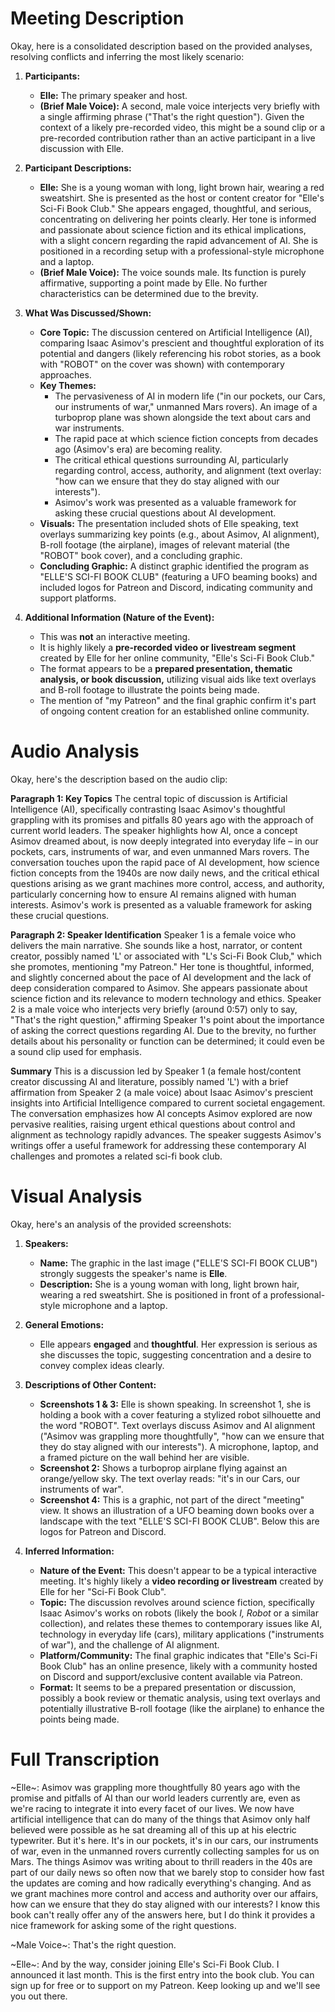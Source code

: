 # Meeting Description

Okay, here is a consolidated description based on the provided analyses, resolving conflicts and inferring the most likely scenario:

1.  **Participants:**
    *   **Elle:** The primary speaker and host.
    *   **(Brief Male Voice):** A second, male voice interjects very briefly with a single affirming phrase ("That's the right question"). Given the context of a likely pre-recorded video, this might be a sound clip or a pre-recorded contribution rather than an active participant in a live discussion with Elle.

2.  **Participant Descriptions:**
    *   **Elle:** She is a young woman with long, light brown hair, wearing a red sweatshirt. She is presented as the host or content creator for "Elle's Sci-Fi Book Club." She appears engaged, thoughtful, and serious, concentrating on delivering her points clearly. Her tone is informed and passionate about science fiction and its ethical implications, with a slight concern regarding the rapid advancement of AI. She is positioned in a recording setup with a professional-style microphone and a laptop.
    *   **(Brief Male Voice):** The voice sounds male. Its function is purely affirmative, supporting a point made by Elle. No further characteristics can be determined due to the brevity.

3.  **What Was Discussed/Shown:**
    *   **Core Topic:** The discussion centered on Artificial Intelligence (AI), comparing Isaac Asimov's prescient and thoughtful exploration of its potential and dangers (likely referencing his robot stories, as a book with "ROBOT" on the cover was shown) with contemporary approaches.
    *   **Key Themes:**
        *   The pervasiveness of AI in modern life ("in our pockets, our Cars, our instruments of war," unmanned Mars rovers). An image of a turboprop plane was shown alongside the text about cars and war instruments.
        *   The rapid pace at which science fiction concepts from decades ago (Asimov's era) are becoming reality.
        *   The critical ethical questions surrounding AI, particularly regarding control, access, authority, and alignment (text overlay: "how can we ensure that they do stay aligned with our interests").
        *   Asimov's work was presented as a valuable framework for asking these crucial questions about AI development.
    *   **Visuals:** The presentation included shots of Elle speaking, text overlays summarizing key points (e.g., about Asimov, AI alignment), B-roll footage (the airplane), images of relevant material (the "ROBOT" book cover), and a concluding graphic.
    *   **Concluding Graphic:** A distinct graphic identified the program as "ELLE'S SCI-FI BOOK CLUB" (featuring a UFO beaming books) and included logos for Patreon and Discord, indicating community and support platforms.

4.  **Additional Information (Nature of the Event):**
    *   This was **not** an interactive meeting.
    *   It is highly likely a **pre-recorded video or livestream segment** created by Elle for her online community, "Elle's Sci-Fi Book Club."
    *   The format appears to be a **prepared presentation, thematic analysis, or book discussion,** utilizing visual aids like text overlays and B-roll footage to illustrate the points being made.
    *   The mention of "my Patreon" and the final graphic confirm it's part of ongoing content creation for an established online community.


# Audio Analysis

Okay, here's the description based on the audio clip:

**Paragraph 1: Key Topics**
The central topic of discussion is Artificial Intelligence (AI), specifically contrasting Isaac Asimov's thoughtful grappling with its promises and pitfalls 80 years ago with the approach of current world leaders. The speaker highlights how AI, once a concept Asimov dreamed about, is now deeply integrated into everyday life – in our pockets, cars, instruments of war, and even unmanned Mars rovers. The conversation touches upon the rapid pace of AI development, how science fiction concepts from the 1940s are now daily news, and the critical ethical questions arising as we grant machines more control, access, and authority, particularly concerning how to ensure AI remains aligned with human interests. Asimov's work is presented as a valuable framework for asking these crucial questions.

**Paragraph 2: Speaker Identification**
Speaker 1 is a female voice who delivers the main narrative. She sounds like a host, narrator, or content creator, possibly named 'L' or associated with "L's Sci-Fi Book Club," which she promotes, mentioning "my Patreon." Her tone is thoughtful, informed, and slightly concerned about the pace of AI development and the lack of deep consideration compared to Asimov. She appears passionate about science fiction and its relevance to modern technology and ethics. Speaker 2 is a male voice who interjects very briefly (around 0:57) only to say, "That's the right question," affirming Speaker 1's point about the importance of asking the correct questions regarding AI. Due to the brevity, no further details about his personality or function can be determined; it could even be a sound clip used for emphasis.

**Summary**
This is a discussion led by Speaker 1 (a female host/content creator discussing AI and literature, possibly named 'L') with a brief affirmation from Speaker 2 (a male voice) about Isaac Asimov's prescient insights into Artificial Intelligence compared to current societal engagement. The conversation emphasizes how AI concepts Asimov explored are now pervasive realities, raising urgent ethical questions about control and alignment as technology rapidly advances. The speaker suggests Asimov's writings offer a useful framework for addressing these contemporary AI challenges and promotes a related sci-fi book club.


# Visual Analysis

Okay, here's an analysis of the provided screenshots:

1.  **Speakers:**
    *   **Name:** The graphic in the last image ("ELLE'S SCI-FI BOOK CLUB") strongly suggests the speaker's name is **Elle**.
    *   **Description:** She is a young woman with long, light brown hair, wearing a red sweatshirt. She is positioned in front of a professional-style microphone and a laptop.

2.  **General Emotions:**
    *   Elle appears **engaged** and **thoughtful**. Her expression is serious as she discusses the topic, suggesting concentration and a desire to convey complex ideas clearly.

3.  **Descriptions of Other Content:**
    *   **Screenshots 1 & 3:** Elle is shown speaking. In screenshot 1, she is holding a book with a cover featuring a stylized robot silhouette and the word "ROBOT". Text overlays discuss Asimov and AI alignment ("Asimov was grappling more thoughtfully", "how can we ensure that they do stay aligned with our interests"). A microphone, laptop, and a framed picture on the wall behind her are visible.
    *   **Screenshot 2:** Shows a turboprop airplane flying against an orange/yellow sky. The text overlay reads: "it's in our Cars, our instruments of war".
    *   **Screenshot 4:** This is a graphic, not part of the direct "meeting" view. It shows an illustration of a UFO beaming down books over a landscape with the text "ELLE'S SCI-FI BOOK CLUB". Below this are logos for Patreon and Discord.

4.  **Inferred Information:**
    *   **Nature of the Event:** This doesn't appear to be a typical interactive meeting. It's highly likely a **video recording or livestream** created by Elle for her "Sci-Fi Book Club".
    *   **Topic:** The discussion revolves around science fiction, specifically Isaac Asimov's works on robots (likely the book *I, Robot* or a similar collection), and relates these themes to contemporary issues like AI, technology in everyday life (cars), military applications ("instruments of war"), and the challenge of AI alignment.
    *   **Platform/Community:** The final graphic indicates that "Elle's Sci-Fi Book Club" has an online presence, likely with a community hosted on Discord and support/exclusive content available via Patreon.
    *   **Format:** It seems to be a prepared presentation or discussion, possibly a book review or thematic analysis, using text overlays and potentially illustrative B-roll footage (like the airplane) to enhance the points being made.


# Full Transcription

~Elle~: Asimov was grappling more thoughtfully 80 years ago with the promise and pitfalls of AI than our world leaders currently are, even as we're racing to integrate it into every facet of our lives. We now have artificial intelligence that can do many of the things that Asimov only half believed were possible as he sat dreaming all of this up at his electric typewriter. But it's here. It's in our pockets, it's in our cars, our instruments of war, even in the unmanned rovers currently collecting samples for us on Mars. The things Asimov was writing about to thrill readers in the 40s are part of our daily news so often now that we barely stop to consider how fast the updates are coming and how radically everything's changing. And as we grant machines more control and access and authority over our affairs, how can we ensure that they do stay aligned with our interests? I know this book can't really offer any of the answers here, but I do think it provides a nice framework for asking some of the right questions.

~Male Voice~: That's the right question.

~Elle~: And by the way, consider joining Elle's Sci-Fi Book Club. I announced it last month. This is the first entry into the book club. You can sign up for free or to support on my Patreon. Keep looking up and we'll see you out there.